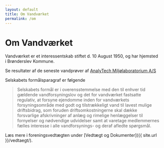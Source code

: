```yaml
---
layout: default
title: Om Vandværket
permalink: /om
---
```


# Om Vandværket

Vandværket er et interessentskab stiftet d. 10 August 1950, og har hjemsted i Brønderslev Kommune.

Se resultater af de seneste vandprøver af [AnalyTech Miljølaboratorium A/S](http://www.analytech.dk/Link.aspx?CustomerID=8379)

Selskabets formålsparagraf er følgende

> Selskabets formål er i overensstemmelse med den til enhver tid gældende vandforsyningslov og det for vandværket fastsatte regulativ, at forsyne ejendomme inden for vandværkets forsyningsområde med godt og tilstrækkeligt vand til lavest mulige driftsbidrag, som foruden driftsomkostningerne skal dække forsvarlige afskrivninger af anlæg og rimelige henlæggelser til fornyelser og nødvendige udvidelser samt at varetage medlemmernes fælles interesse i alle vandforsynings- og deraf afledte spørgsmål.

Læs mere i foreningsvedtægten under [Vedtægt og Dokumenter]({{ site.url }}/vedtaegt/).
